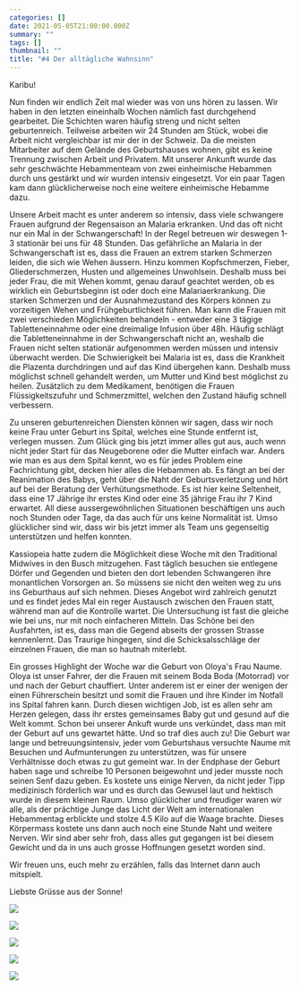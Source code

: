 ```yaml
---
categories: []
date: 2021-05-05T21:00:00.000Z
summary: ""
tags: []
thumbnail: ""
title: "#4 Der alltägliche Wahnsinn"
---
```

Karibu!

Nun finden wir endlich Zeit mal wieder was von uns hören zu lassen. Wir haben in den letzten eineinhalb Wochen nämlich fast durchgehend gearbeitet. Die Schichten waren häufig streng und nicht selten geburtenreich. Teilweise arbeiten wir 24 Stunden am Stück, wobei die Arbeit nicht vergleichbar ist mir der in der Schweiz. Da die meisten Mitarbeiter auf dem Gelände des Geburtshauses wohnen, gibt es keine Trennung zwischen Arbeit und Privatem. Mit unserer Ankunft wurde das sehr geschwächte Hebammenteam von zwei einheimische Hebammen durch uns gestärkt und wir wurden intensiv eingesetzt. Vor ein paar Tagen kam dann glücklicherweise noch eine weitere einheimische Hebamme dazu.

Unsere Arbeit macht es unter anderem so intensiv, dass viele schwangere Frauen aufgrund der Regensaison an Malaria erkranken. Und das oft nicht nur ein Mal in der Schwangerschaft! In der Regel betreuen wir deswegen 1-3 stationär bei uns für 48 Stunden. Das gefährliche an Malaria in der Schwangerschaft ist es, dass die Frauen an extrem starken Schmerzen leiden, die sich wie Wehen äussern. Hinzu kommen Kopfschmerzen, Fieber, Gliederschmerzen, Husten und allgemeines Unwohlsein. Deshalb muss bei jeder Frau,  die mit Wehen kommt, genau darauf geachtet werden, ob es wirklich ein Geburtsbeginn ist oder doch eine Malariaerkrankung. Die starken Schmerzen und der Ausnahmezustand des Körpers können zu vorzeitigen Wehen und Frühgeburtlichkeit führen. Man kann die Frauen mit zwei verschieden Möglichkeiten behandeln - entweder eine 3 tägige Tabletteneinnahme oder eine dreimalige Infusion über 48h. Häufig schlägt die Tabletteneinnahme in der Schwangerschaft nicht an, weshalb die Frauen nicht selten stationär aufgenommen werden müssen und intensiv überwacht werden. Die Schwierigkeit bei Malaria ist es, dass die Krankheit die Plazenta durchdringen und auf das Kind übergehen kann. Deshalb muss möglichst schnell gehandelt werden, um Mutter und Kind best möglichst zu heilen. Zusätzlich zu dem Medikament, benötigen die Frauen Flüssigkeitszufuhr und Schmerzmittel, welchen den Zustand häufig schnell verbessern.

Zu unseren geburtenreichen Diensten können wir sagen, dass wir noch keine Frau unter Geburt ins Spital, welches eine Stunde entfernt ist, verlegen mussen. Zum Glück ging bis jetzt immer alles gut aus, auch wenn nicht jeder Start für das Neugeborene oder die Mutter einfach war. Anders wie man es aus dem Spital kennt, wo es für jedes Problem eine Fachrichtung gibt, decken hier alles die Hebammen ab. Es fängt an bei der Reanimation des Babys, geht über die Naht der Geburtsverletzung und hört auf bei der Beratung der Verhütungsmethode. Es ist hier keine Seltenheit, dass eine 17 Jährige ihr erstes Kind oder eine 35 jährige Frau ihr 7 Kind erwartet. All diese aussergewöhnlichen Situationen beschäftigen uns auch noch Stunden oder Tage, da das auch für uns keine Normalität ist. Umso glücklicher sind wir, dass wir bis jetzt immer als Team uns gegenseitig unterstützen und helfen konnten.

Kassiopeia hatte zudem die Möglichkeit diese Woche mit den Traditional Midwives in den Busch mitzugehen. Fast täglich besuchen sie entlegene Dörfer und Gegenden und bieten den dort lebenden Schwangeren ihre monantlichen Vorsorgen an. So müssens sie nicht den weiten weg zu uns ins Geburthaus auf sich nehmen. Dieses Angebot wird zahlreich genutzt und es findet jedes Mal ein reger Austausch zwischen den Frauen statt, während man auf die Kontrolle wartet. Die Untersuchung ist fast die gleiche wie bei uns, nur mit noch einfacheren Mitteln. Das Schöne bei den Ausfahrten, ist es, dass man die Gegend abseits der grossen Strasse kennenlernt. Das Traurige hingegen, sind die Schicksalsschläge der einzelnen Frauen, die man so hautnah miterlebt.

Ein grosses Highlight der Woche war die Geburt von Oloya's Frau Naume. Oloya ist unser Fahrer, der die Frauen mit seinem Boda Boda (Motorrad) vor und nach der Geburt chauffiert. Unter anderem ist er einer der wenigen der einen Führerschein besitzt und somit die Frauen und ihre Kinder im Notfall ins Spital fahren kann. Durch diesen wichtigen Job, ist es allen sehr am Herzen gelegen, dass ihr erstes gemeinsames Baby gut und gesund auf die Welt kommt. Schon bei unserer Ankuft wurde uns verkündet, dass man mit der Geburt auf uns gewartet hätte. Und so traf dies auch zu! Die Geburt war lange und betreuungsintensiv, jeder vom Geburtshaus versuchte Naume mit Besuchen und Aufmunterungen zu unterstützen, was für unsere Verhältnisse doch etwas zu gut gemeint war. In der Endphase der Geburt haben sage und schreibe 10 Personen beigewohnt und jeder musste noch seinen Senf dazu geben. Es kostete uns einige Nerven, da nicht jeder Tipp medizinisch förderlich war und es durch das Gewusel laut und hektisch wurde in diesem kleinen Raum. Umso glücklicher und freudiger waren wir alle, als der prächtige Junge das Licht der Welt am internationalen Hebammentag erblickte und stolze 4.5 Kilo auf die Waage brachte. Dieses Körpermass kostete uns dann auch noch eine Stunde Naht und weitere Nerven. Wir sind aber sehr froh, dass alles gut gegangen ist bei diesem Gewicht und da in uns auch grosse Hoffnungen gesetzt worden sind.

Wir freuen uns, euch mehr zu erzählen, falls das Internet dann auch mitspielt.

Liebste Grüsse aus der Sonne!

![](/upload/img-20210506-wa0004.jpg)

![](/upload/img-20210506-wa0006.jpg)

![](/upload/20210504_184306.jpg)

![](/upload/img-20210506-wa0003.jpg)

![](/upload/20210504_093650.jpg)